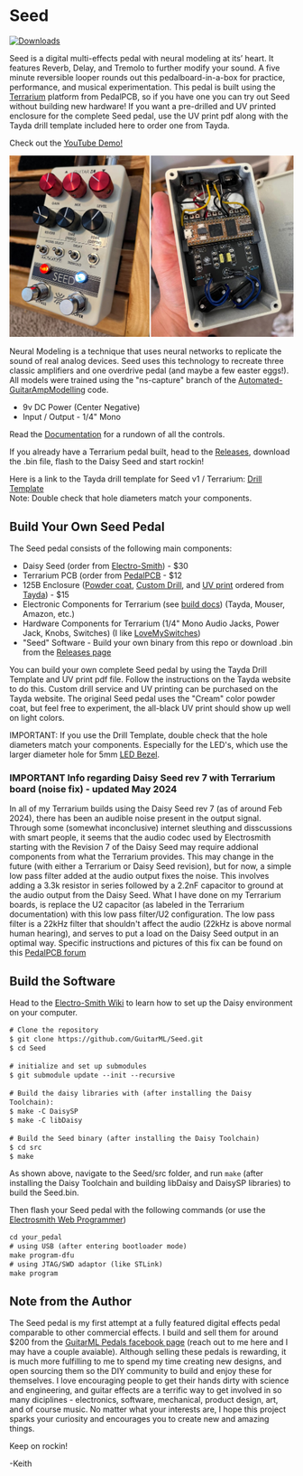 # Seed

[![Downloads](https://img.shields.io/github/downloads/GuitarML/Seed/total)](https://somsubhra.github.io/github-release-stats/?username=GuitarML&repository=Seed&page=1&per_page=30)

Seed is a digital multi-effects pedal with neural modeling at
its’ heart. It features Reverb, Delay, and Tremolo to further
modify your sound. A five minute reversible looper rounds out
this pedalboard-in-a-box for practice, performance, and
musical experimentation. This pedal is built using the [Terrarium](https://www.pedalpcb.com/product/pcb351/) platform
from PedalPCB, so if you have one you can try out Seed without building
new hardware! If you want a pre-drilled and UV printed enclosure for the complete Seed pedal, use the UV print pdf 
along with the Tayda drill template included here to order one from Tayda.

Check out the [YouTube Demo!](https://www.youtube.com/watch?v=G6pMcl99Tug)

![app](https://github.com/GuitarML/Seed/blob/main/docs/seed_pic.jpg)

Neural Modeling is a technique that uses neural networks to
replicate the sound of real analog devices. Seed uses this
technology to recreate three classic amplifiers and one overdrive pedal (and maybe a few easter eggs!).
All models were trained using the "ns-capture" branch of the [Automated-GuitarAmpModelling]([https://github.com/GuitarML/NeuralSeed](https://github.com/GuitarML/Automated-GuitarAmpModelling/tree/ns-capture)) code.

- 9v DC Power (Center Negative)
- Input / Output - 1/4" Mono

Read the [Documentation](https://github.com/GuitarML/Seed/blob/main/docs/seed_doc_scaled%2090.pdf) for a rundown of all the controls.

If you already have a Terrarium pedal built, head to the [Releases](https://github.com/GuitarML/Seed/releases/tag/v1.0), download the .bin file, flash to the Daisy Seed and start rockin!

Here is a link to the Tayda drill template for Seed v1 / Terrarium: [Drill Template](https://drill.taydakits.com/box-designs/new?public_key=VGRVZTlLNkF4Y2FRMjliVEg4TUk4dz09Cg==)  <br> Note: Double check that hole diameters match your components.

## Build Your Own Seed Pedal

The Seed pedal consists of the following main components:

 - Daisy Seed (order from [Electro-Smith](https://www.electro-smith.com/)) - $30
 - Terrarium PCB (order from [PedalPCB](https://www.pedalpcb.com/product/pcb351/) - $12
 - 125B Enclosure ([Powder coat](https://www.taydaelectronics.com/cream-125b-style-aluminum-diecast-enclosure.html), [Custom Drill](https://www.taydaelectronics.com/125b-custom-drill-enclosure-service.html), and [UV print](https://www.taydaelectronics.com/125b-uv-printing-service.html) ordered from [Tayda](https://www.taydaelectronics.com/)) - $15
 - Electronic Components for Terrarium (see [build docs](https://docs.pedalpcb.com/project/Terrarium.pdf)) (Tayda, Mouser, Amazon, etc.)
 - Hardware Components for Terrarium (1/4" Mono Audio Jacks, Power Jack, Knobs, Switches) (I like [LoveMySwitches](https://lovemyswitches.com/))
 - "Seed" Software - Build your own binary from this repo or download .bin from the [Releases page]()

You can build your own complete Seed pedal by using the Tayda Drill Template
and UV print pdf file. Follow the instructions on the Tayda website to do this. 
Custom drill service and UV printing can be purchased on the Tayda website.
The original Seed pedal uses the "Cream" color powder coat, but feel free to experiment,
the all-black UV print should show up well on light colors.

IMPORTANT: If you use the Drill Template, double check that the hole diameters match your components. Especially for the LED's, which use the larger diameter hole for 5mm [LED Bezel](https://lovemyswitches.com/5mm-chrome-metal-led-bezel-bag-of-5/).

### IMPORTANT Info regarding Daisy Seed rev 7 with Terrarium board (noise fix) - updated May 2024
In all of my Terrarium builds using the Daisy Seed rev 7 (as of around Feb 2024), there has been an audible noise present in the output signal. Through some (somewhat inconclusive) internet sleuthing and disscussions with smart people, it seems that the audio codec used by Electrosmith starting with the Revision 7 of the Daisy Seed may require addional components from what the Terrarium provides. This may change in the future (with either a Terrarium or Daisy Seed revision), but for now, a simple low pass filter added at the audio output fixes the noise. This involves adding a 3.3k resistor in series followed by a 2.2nF capacitor to ground at the audio output from the Daisy Seed. What I have done on my Terrarium boards, is replace the U2 capacitor (as labeled in the Terrarium documentation) with this low pass filter/U2 configuration. The low pass filter is a 22kHz filter that shouldn't affect the audio (22kHz is above normal human hearing), and serves to put a load on the Daisy Seed output in an optimal way. Specific instructions and pictures of this fix can be found on this [PedalPCB forum](https://forum.pedalpcb.com/threads/anyone-build-a-terrarium-with-daisy-seed-v1-2-rev-7-im-getting-unusually-bad-noise-solved.21901/) 

## Build the Software
Head to the [Electro-Smith Wiki](https://github.com/electro-smith/DaisyWiki) to learn how to set up the Daisy environment on your computer.

```
# Clone the repository
$ git clone https://github.com/GuitarML/Seed.git
$ cd Seed

# initialize and set up submodules
$ git submodule update --init --recursive

# Build the daisy libraries with (after installing the Daisy Toolchain):
$ make -C DaisySP
$ make -C libDaisy

# Build the Seed binary (after installing the Daisy Toolchain)
$ cd src
$ make
```
As shown above, navigate to the Seed/src folder, and run ```make``` (after installing the Daisy Toolchain and building libDaisy and DaisySP libraries) to build the Seed.bin.

Then flash your Seed pedal with the following commands (or use the [Electrosmith Web Programmer](https://electro-smith.github.io/Programmer/))
```
cd your_pedal
# using USB (after entering bootloader mode)
make program-dfu
# using JTAG/SWD adaptor (like STLink)
make program
```

## Note from the Author

The Seed pedal is my first attempt at a fully featured digital effects pedal comparable to other commercial effects. 
I build and sell them for around $200 from the [GuitarML Pedals facebook page](https://www.facebook.com/profile.php?id=100089301889206) (reach out to me here and I may have a couple avaiable).
Although selling these pedals is rewarding, it is much more fulfilling to me to spend my time creating new designs, 
and open sourcing them so the DIY community to build and enjoy these for themselves. I love encouraging people to get their hands
dirty with science and engineering, and guitar effects are a terrific way to get involved in so many diciplines - electronics,
software, mechanical, product design, art, and of course music. No matter what your interests are, I hope this project sparks your 
curiosity and encourages you to create new and amazing things.

Keep on rockin!

-Keith 
